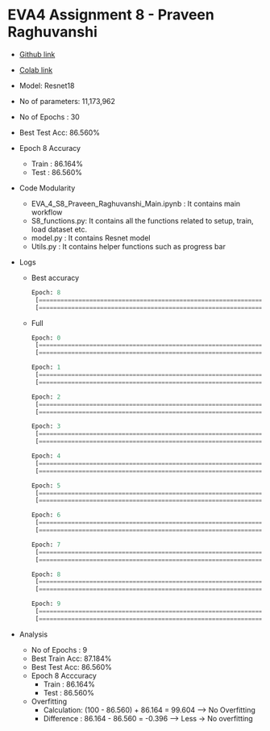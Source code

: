 # EVA4 Assignment 8 - Praveen Raghuvanshi



- [Github link](https://github.com/praveenraghuvanshi1512/EVA4/blob/Session-8/Session-8/Assignment-8/EVA_4_S8_Praveen_Raghuvanshi_Main.ipynb) 

- [Colab link](https://colab.research.google.com/drive/1RqhZW2A20G3p6mzoTtAXnW0AViS5oByd?authuser=1#scrollTo=EHGIiWEF-RMP)

- Model: Resnet18

- No of parameters: 11,173,962

- No of Epochs : 30

- Best Test Acc: 86.560%

- Epoch 8 Accuracy

  - Train : 86.164%
  - Test : 86.560%

- Code Modularity

  - EVA_4_S8_Praveen_Raghuvanshi_Main.ipynb : It contains main workflow
  - S8_functions.py: It contains all the functions related to setup, train, load dataset etc.
  - model.py : It contains Resnet model
  - Utils.py : It contains helper functions such as progress bar

- Logs

  - Best accuracy

    ```python
    Epoch: 8
     [================================================================>]  Step: 25ms | Tot: 5m36s | Train >> Loss: 0.400 | Acc: 86.164% (43082/50000) 12500/12500 
     [================================================================>]  Step: 20ms | Tot: 47s395ms | Test >> Loss: 0.408 | Acc: 86.560% (8656/10000) 2500/2500 
    
    ```

  - Full

    ```python
    Epoch: 0
     [================================================================>]  Step: 26ms | Tot: 5m43s | Train >> Loss: 1.567 | Acc: 43.442% (21721/50000) 12500/12500 
     [================================================================>]  Step: 15ms | Tot: 48s33ms | Test >> Loss: 1.093 | Acc: 61.430% (6143/10000) 2500/2500 
    
    Epoch: 1
     [================================================================>]  Step: 26ms | Tot: 5m34s | Train >> Loss: 0.995 | Acc: 64.882% (32441/50000) 12500/12500 
     [================================================================>]  Step: 15ms | Tot: 47s357ms | Test >> Loss: 0.807 | Acc: 73.140% (7314/10000) 2500/2500 
    
    Epoch: 2
     [================================================================>]  Step: 22ms | Tot: 5m35s | Train >> Loss: 0.780 | Acc: 72.752% (36376/50000) 12500/12500 
     [================================================================>]  Step: 22ms | Tot: 46s891ms | Test >> Loss: 0.691 | Acc: 76.680% (7668/10000) 2500/2500 
    
    Epoch: 3
     [================================================================>]  Step: 23ms | Tot: 5m38s | Train >> Loss: 0.659 | Acc: 77.024% (38512/50000) 12500/12500 
     [================================================================>]  Step: 16ms | Tot: 47s476ms | Test >> Loss: 0.622 | Acc: 79.220% (7922/10000) 2500/2500 
    
    Epoch: 4
     [================================================================>]  Step: 29ms | Tot: 5m38s | Train >> Loss: 0.583 | Acc: 79.728% (39864/50000) 12500/12500 
     [================================================================>]  Step: 19ms | Tot: 47s864ms | Test >> Loss: 0.538 | Acc: 82.180% (8218/10000) 2500/2500 
    
    Epoch: 5
     [================================================================>]  Step: 23ms | Tot: 5m42s | Train >> Loss: 0.517 | Acc: 82.250% (41125/50000) 12500/12500 
     [================================================================>]  Step: 19ms | Tot: 48s702ms | Test >> Loss: 0.505 | Acc: 82.780% (8278/10000) 2500/2500 
    
    Epoch: 6
     [================================================================>]  Step: 25ms | Tot: 5m37s | Train >> Loss: 0.472 | Acc: 83.850% (41925/50000) 12500/12500 
     [================================================================>]  Step: 13ms | Tot: 46s879ms | Test >> Loss: 0.442 | Acc: 84.630% (8463/10000) 2500/2500 
    
    Epoch: 7
     [================================================================>]  Step: 25ms | Tot: 5m37s | Train >> Loss: 0.433 | Acc: 85.072% (42536/50000) 12500/12500 
     [================================================================>]  Step: 17ms | Tot: 47s651ms | Test >> Loss: 0.447 | Acc: 84.890% (8489/10000) 2500/2500 
    
    Epoch: 8
     [================================================================>]  Step: 25ms | Tot: 5m36s | Train >> Loss: 0.400 | Acc: 86.164% (43082/50000) 12500/12500 
     [================================================================>]  Step: 20ms | Tot: 47s395ms | Test >> Loss: 0.408 | Acc: 86.560% (8656/10000) 2500/2500 
    
    Epoch: 9
     [================================================================>]  Step: 23ms | Tot: 5m33s | Train >> Loss: 0.373 | Acc: 87.184% (43592/50000) 12500/12500 
     [================================================================>]  Step: 17ms | Tot: 47s933ms | Test >> Loss: 0.425 | Acc: 85.560% (8556/10000) 2500/2500
    ```

- Analysis

  - No of Epochs : 9
  - Best Train Acc: 87.184%
  - Best Test Acc: 86.560%
  - Epoch 8 Acccuracy
    - Train : 86.164%
    - Test : 86.560%
  - Overfitting
    - Calculation: (100 - 86.560) + 86.164 = 99.604 --> No Overfitting
    - Difference : 86.164 - 86.560 = -0.396 --> Less -> No overfitting

  

